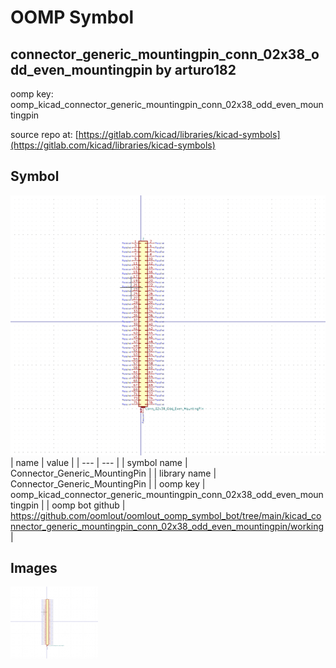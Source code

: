 # OOMP Symbol  
## connector_generic_mountingpin_conn_02x38_odd_even_mountingpin  by arturo182  
  
oomp key: oomp_kicad_connector_generic_mountingpin_conn_02x38_odd_even_mountingpin  
  
source repo at: [https://gitlab.com/kicad/libraries/kicad-symbols](https://gitlab.com/kicad/libraries/kicad-symbols)  
## Symbol  
  
[![working.png](working_600.png)](working.png)  
| name | value | 
| --- | --- | 
| symbol name | Connector_Generic_MountingPin | 
| library name | Connector_Generic_MountingPin | 
| oomp key | oomp_kicad_connector_generic_mountingpin_conn_02x38_odd_even_mountingpin | 
| oomp bot github | https://github.com/oomlout/oomlout_oomp_symbol_bot/tree/main/kicad_connector_generic_mountingpin_conn_02x38_odd_even_mountingpin/working | 
## Images  
  
[![working.png](working_140.png)](working.png)  
